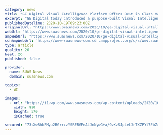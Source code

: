 ```yaml
---
category: news
title: "GE Digital Visual Intelligence Platform Offers Best-in-Class Vegetation Management and Asset Inspection"
excerpt: "GE Digital today introduced a purpose-built Visual Intelligence Platform for utilities. The SaaS solution is designed to ingest all forms of visual inspection data and executes workflows and automated analysis which contextualizes data into Digital Twins of the network and environment."
publishedDateTime: 2020-10-19T09:23:00Z
originalUrl: "https://www.suasnews.com/2020/10/ge-digital-visual-intelligence-platform-offers-best-in-class-vegetation-management-and-asset-inspection/"
webUrl: "https://www.suasnews.com/2020/10/ge-digital-visual-intelligence-platform-offers-best-in-class-vegetation-management-and-asset-inspection/"
ampWebUrl: "https://www.suasnews.com/2020/10/ge-digital-visual-intelligence-platform-offers-best-in-class-vegetation-management-and-asset-inspection/amp/"
cdnAmpWebUrl: "https://www-suasnews-com.cdn.ampproject.org/c/s/www.suasnews.com/2020/10/ge-digital-visual-intelligence-platform-offers-best-in-class-vegetation-management-and-asset-inspection/amp/"
type: article
quality: 26
heat: 26
published: false

provider:
  name: SUAS News
  domain: suasnews.com

topics:
  - AI

images:
  - url: "https://i1.wp.com/www.suasnews.com/wp-content/uploads/2020/10/GE-visual-intelligence.jpg?fit=850%2C570&ssl=1"
    width: 850
    height: 570
    isCached: true

secured: "73cXwBhbFMyu2BGrrxzYSRERGFeALJnNywG+a/9zXzSJpLeLJrTXZPY17EbZxwrQ55Mo8iJ/RRgHGbMz4M/BSSdTDSqxYJdrJ7Uo5c1l3RDeGmwn0dPgb2ndIT9gwrMz72OMHSeqCH91WabWJJknu8JUm2H6BR6vmvV7XB9PCMPtB3M2gXh0nhRETPfIc4KQZcD8fX78Fr4mN7AU0KIJ0bSRbY52lgGYzSjSThFk6dQ18z64s7XgLwPX7zYKRBm2gvReEc6x1RyvXy70wU7UzJBVvqs2EnnKfWp9ZXQMqWh1PaXyv2W3ZcauAaRTl4bzVuVGhpt0Rh9b/jyH0apXxA3JNTklyWujGbCdmjS9oME=;X14LjUOHCGcSJLAt8cY5ag=="
---
```


